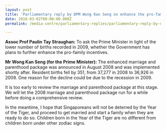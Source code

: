 ```yaml
---
layout: post
title: 'Parliamentary reply by DPM Wong Kan Seng on enhance the pro-family incentives'
date: 2010-03-02T00:00:00.000Z
permalink: /media-centre/parliamentary-replies/parliamentary-reply-by-dpm-wong-kan-seng-on-2-mar-2010

---
```



**Assoc Prof Paulin Tay Straughan:**
To ask the Prime Minister in light of the lower number of births recorded in 2009, whether the Government has plans to further enhance the pro-family incentives.

**Mr Wong Kan Seng (for the Prime Minister):**
The enhanced marriage and parenthood package was announced in August 2008 and was implemented shortly after.  Resident births fell by 351, from 37,277 in 2008 to 36,926 in 2009. One reason for the decline could be due to the recession in 2009.

It is too early to review the marriage and parenthood package at this stage. We will let the 2008 marriage and parenthood package run for a while before doing a comprehensive review. 

In the meantime, I hope that Singaporeans will not be deterred by the Year of the Tiger, and proceed to get married and start a family when they are ready to do so.  Children born in the Year of the Tiger are no different from children born under other zodiac signs.  
